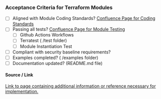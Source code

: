 ### Acceptance Criteria for Terraform Modules

- [ ] Aligned with Module Coding Standards? [Confluence Page for Coding Standards](https://confluencep1.deutsche-boerse.de/display/CICP/1.7.1.2.+Coding+Standards)
- [ ] Passing all tests? [Confluence Page for Module Testing](https://confluencep1.deutsche-boerse.de/display/CICP/1.7.1.3.+Test+Module)
   - [ ] Github Actions Workflows
   - [ ] Terratest ( /test folder)
   - [ ] Module Instantiation Test
- [ ] Compliant with security baseline requirements?  
- [ ] Examples completed? ( /examples folder)
- [ ] Documentation updated? (README.md file)

#### Source / Link

[Link to page containing additional information or reference necessary for implementation.](https://confluencep1.deutsche-boerse.de/display/CICP/1.7.+Private+Module+Registry)
